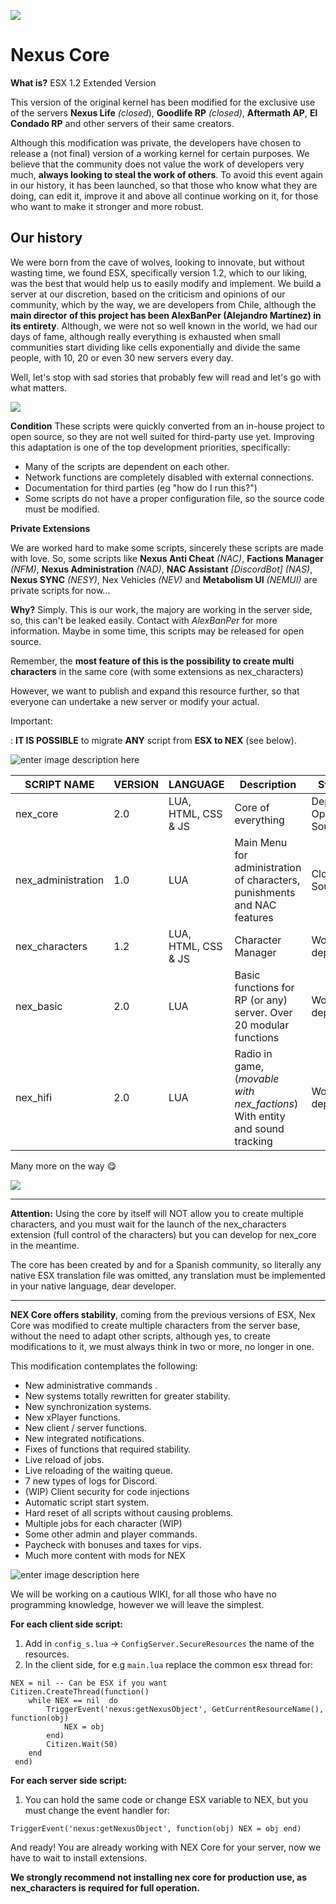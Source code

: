 ![](https://i.imgur.com/eVlpIQq.png)

# Nexus Core

**What is?**
ESX 1.2 Extended Version 

This version of the original kernel has been modified for the exclusive use of the servers **Nexus Life** *(closed*), **Goodlife RP** *(closed)*, **Aftermath AP**, **El Condado RP** and other servers of their same creators. 

Although this modification was private, the developers have chosen to release a (not final) version of a working kernel for certain purposes. We believe that the community does not value the work of developers very much, 
**always looking to steal the work of others**. To avoid this event again in our history, it has been launched, so that those who know what they are doing, can edit it, improve it and above all continue working on it, for those who want to make it stronger and more robust.


## Our history
We were born from the cave of wolves, looking to innovate, but without wasting time, we found ESX, specifically version 1.2, which to our liking, was the best that would help us to easily modify and implement. We build a server at our discretion, based on the criticism and opinions of our community, which by the way, we are developers from Chile, although the **main director of this project has been AlexBanPer (Alejandro Martínez) in its entirety**. Although, we were not so well known in the world, we had our days of fame, although really everything is exhausted when small communities start dividing like cells exponentially and divide the same people, with 10, 20 or even 30 new servers every day.

Well, let's stop with sad stories that probably few will read and let's go with what matters.

![](https://i.imgur.com/kKxbuBi.png)

**Condition**
These scripts were quickly converted from an in-house project to open source, so they are not well suited for third-party use yet. Improving this adaptation is one of the top development priorities, specifically:

 - Many of the scripts are dependent on each other.
 - Network functions are completely disabled with external connections.
 - Documentation for third parties (eg "how do I run this?")
 - Some scripts do not have a proper configuration file, so the source code must be modified.
 
**Private Extensions**

We are worked hard to make some scripts, sincerely these scripts are made with love. So, some scripts like **Nexus Anti Cheat** *(NAC)*, **Factions Manager** *(NFM)*, **Nexus Administration** *(NAD)*, **NAC Assistant** *[DiscordBot] (NAS)*, **Nexus SYNC** *(NESY)*, Nex Vehicles *(NEV)* and **Metabolism UI** *(NEMUI)* are private scripts for now...

 **Why?** Simply. This is our work, the majory are working in the server side, so, this can't be leaked easily.  Contact with *AlexBanPer* for more information.
 Maybe in some time, this scripts may be released  for open source.

Remember, the **most feature of this is the possibility to create multi characters** in the same core (with some extensions as nex_characters) 

However, we want to publish and expand this resource further, so that everyone can undertake a new server or modify your actual. 
 

Important:

: **IT IS POSSIBLE** to migrate **ANY** script from **ESX to NEX** (see below).

![enter image description here](https://i.imgur.com/U0sACR9.png)

|  SCRIPT NAME | VERSION | LANGUAGE | Description | Status 
|--|--|--| -- | -- |
| nex_core | 2.0 | LUA, HTML, CSS & JS | Core of everything | Deployed Open Source
| nex_administration | 1.0 | LUA | Main Menu for administration of characters, punishments and NAC features | Closed Source
| nex_characters | 1.2 | LUA, HTML, CSS & JS | Character Manager | Work for deploy
| nex_basic | 2.0 | LUA | Basic functions for RP (or any) server. Over 20 modular functions | Work for deploy
| nex_hifi | 2.0 | LUA | Radio in game, (*movable with nex_factions*) With entity and sound tracking | Work for deploy

Many more on the way 😋

![](https://i.imgur.com/QwDvwLq.png)

----
**Attention:** Using the core by itself will NOT allow you to create multiple characters, and you must wait for the launch of the nex_characters extension (full control of the characters) but you can develop for nex_core in the meantime.

The core has been created by and for a Spanish community, so literally any native ESX translation file was omitted, any translation must be implemented in your native language, dear developer.

----

**NEX Core offers stability**, coming from the previous versions of ESX, Nex Core was modified to create multiple characters from the server base, without the need to adapt other scripts, although yes, to create modifications to it, we must always think in two or more, no longer in one.

This modification contemplates the following: 
 - New administrative commands .
 - New systems totally rewritten for greater stability.
 - New synchronization systems.
 - New xPlayer functions.
 - New client / server functions.
 - New integrated notifications.
 - Fixes of functions that required stability.
 - Live reload of jobs.
 - Live reloading of the waiting queue.
 - 7 new types of logs for Discord.
 - (WIP) Client security for code injections
 - Automatic script start system.
 - Hard reset of all scripts without causing problems.
 - Multiple jobs for each character (WIP)
 - Some other admin and player commands.
 - Paycheck with bonuses and taxes for vips.
 - Much more content with mods for NEX

![enter image description here](https://i.imgur.com/6hAu8Rk.png)

We will be working on a cautious WIKI, for all those who have no programming knowledge, however we will leave the simplest.

**For each client side script:**

 1. Add in `config_s.lua` -> `ConfigServer.SecureResources` the name of the resources.
 2. In the client side, for e.g `main.lua` replace the common esx thread for:

```
NEX = nil -- Can be ESX if you want
Citizen.CreateThread(function()
	while NEX == nil  do
		TriggerEvent('nexus:getNexusObject', GetCurrentResourceName(), function(obj)
	 		NEX = obj
		end)
		Citizen.Wait(50)
    end
 end)
```

**For each server side script:**

 1. You can hold the same code or change ESX variable to NEX, but you must change the event handler for:
```
TriggerEvent('nexus:getNexusObject', function(obj) NEX = obj end)
```
And ready! You are already working with NEX Core for your server, now we have to wait to install extensions.  

**We strongly recommend not installing nex core for production use, as nex_characters is required for full operation.**

